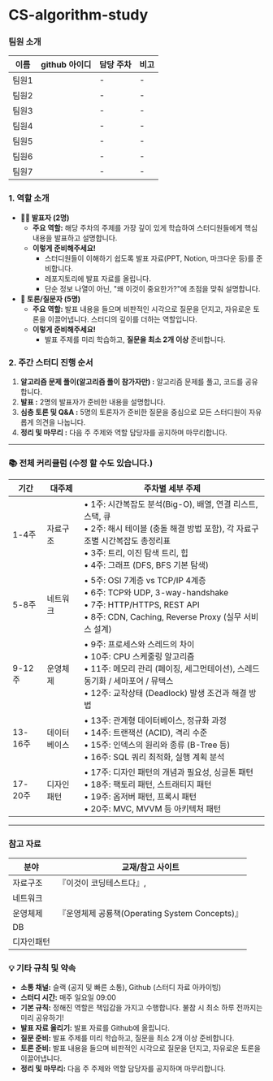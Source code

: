 # CS-algorithm-study

### 팀원 소개

| 이름  | github 아이디 | 담당 주차 | 비고 |
| ----- | ------------- | --------- | ---- |
| 팀원1 |               | -         | -    |
| 팀원2 |               | -         | -    |
| 팀원3 |               | -         | -    |
| 팀원4 |               | -         | -    |
| 팀원5 |               | -         | -    |
| 팀원6 |               | -         | -    |
| 팀원7 |               | -         | -    |

### **1. 역할 소개**

-   **👨‍🏫 발표자 (2명)**
    -   **주요 역할:** 해당 주차의 주제를 가장 깊이 있게 학습하여 스터디원들에게 핵심 내용을 발표하고 설명합니다.
    -   **이렇게 준비해주세요!**
        -   스터디원들이 이해하기 쉽도록 발표 자료(PPT, Notion, 마크다운 등)를 준비합니다.
        -   레포지토리에 발표 자료를 올립니다.
        -   단순 정보 나열이 아닌, "왜 이것이 중요한가?"에 초점을 맞춰 설명합니다.
-   **🤔 토론/질문자 (5명)**
    -   **주요 역할:** 발표 내용을 들으며 비판적인 시각으로 질문을 던지고, 자유로운 토론을 이끌어냅니다. 스터디의 깊이를 더하는 역할입니다.
    -   **이렇게 준비해주세요!**
        -   발표 주제를 미리 학습하고, **질문을 최소 2개 이상** 준비합니다.

### **2. 주간 스터디 진행 순서**

1. **알고리즘 문제 풀이(알고리즘 풀이 참가자만) :** 알고리즘 문제를 풀고, 코드를 공유합니다.
2. **발표 :** 2명의 발표자가 준비한 내용을 설명합니다.
3. **심층 토론 및 Q&A :** 5명의 토론자가 준비한 질문을 중심으로 모든 스터디원이 자유롭게 의견을 나눕니다.
4. **정리 및 마무리 :** 다음 주 주제와 역할 담당자를 공지하며 마무리합니다.

---

### 📚 전체 커리큘럼 (수정 할 수도 있습니다.)

| 기간    | 대주제       | 주차별 세부 주제                                                                                                                                                                                                   |
| ------- | ------------ | ------------------------------------------------------------------------------------------------------------------------------------------------------------------------------------------------------------------ |
| 1-4주   | 자료구조     | • 1주: 시간복잡도 분석(Big-O), 배열, 연결 리스트, 스택, 큐<br>• 2주: 해시 테이블 (충돌 해결 방법 포함), 각 자료구조별 시간복잡도 총정리표<br>• 3주: 트리, 이진 탐색 트리, 힙<br>• 4주: 그래프 (DFS, BFS 기본 탐색) |
| 5-8주   | 네트워크     | • 5주: OSI 7계층 vs TCP/IP 4계층<br>• 6주: TCP와 UDP, 3-way-handshake<br>• 7주: HTTP/HTTPS, REST API<br>• 8주: CDN, Caching, Reverse Proxy (실무 서비스 설계)                                                      |
| 9-12주  | 운영체제     | • 9주: 프로세스와 스레드의 차이<br>• 10주: CPU 스케줄링 알고리즘<br>• 11주: 메모리 관리 (페이징, 세그먼테이션), 스레드 동기화 / 세마포어 / 뮤텍스<br>• 12주: 교착상태 (Deadlock) 발생 조건과 해결 방법             |
| 13-16주 | 데이터베이스 | • 13주: 관계형 데이터베이스, 정규화 과정<br>• 14주: 트랜잭션 (ACID), 격리 수준<br>• 15주: 인덱스의 원리와 종류 (B-Tree 등)<br>• 16주: SQL 쿼리 최적화, 실행 계획 분석                                              |
| 17-20주 | 디자인 패턴  | • 17주: 디자인 패턴의 개념과 필요성, 싱글톤 패턴<br>• 18주: 팩토리 패턴, 스트래티지 패턴<br>• 19주: 옵저버 패턴, 프록시 패턴<br>• 20주: MVC, MVVM 등 아키텍처 패턴                                                 |

---

### 참고 자료
| 분야    | 교재/참고 사이트                                                |
| ----- | -------------------------------------------------------- |
| 자료구조  | 『이것이 코딩테스트다』,  |
| 네트워크  |                 |
| 운영체제  | 『운영체제 공룡책(Operating System Concepts)』                    |
| DB    |                                |
| 디자인패턴 |        |


### 💡 기타 규칙 및 약속

-   **소통 채널:** 슬랙 (공지 및 빠른 소통), Github (스터디 자료 아카이빙)
-   **스터디 시간:** 매주 일요일 09:00
-   **기본 규칙:** 정해진 역할은 책임감을 가지고 수행합니다. 불참 시 최소 하루 전까지는 미리 공유하기!
-   **발표 자료 올리기:** 발표 자료를 Github에 올립니다.
-   **질문 준비:** 발표 주제를 미리 학습하고, 질문을 최소 2개 이상 준비합니다.
-   **토론 준비:** 발표 내용을 들으며 비판적인 시각으로 질문을 던지고, 자유로운 토론을 이끌어냅니다.
-   **정리 및 마무리:** 다음 주 주제와 역할 담당자를 공지하며 마무리합니다.
